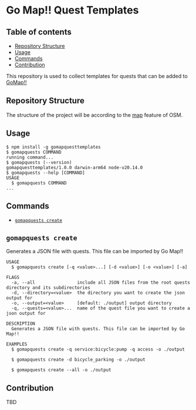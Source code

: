 # Go Map!! Quest Templates

## Table of contents

- [Repository Structure](#repository-structure)
- [Usage](#usage)
- [Commands](#commands)
- [Contribution](#contribution)

This repository is used to collect templates for quests that can be added to [GoMap!!][1]

## Repository Structure

The structure of the project will be according to the [map][2] feature of OSM.

## Usage

<!-- usage -->
```sh-session
$ npm install -g gomapquesttemplates
$ gomapquests COMMAND
running command...
$ gomapquests (--version)
gomapquesttemplates/1.0.0 darwin-arm64 node-v20.14.0
$ gomapquests --help [COMMAND]
USAGE
  $ gomapquests COMMAND
...
```
<!-- usagestop -->

## Commands

<!-- commands -->
* [`gomapquests create`](#gomapquests-create)

## `gomapquests create`

Generates a JSON file with quests. This file can be imported by Go Map!!

```
USAGE
  $ gomapquests create [-q <value>...] [-d <value>] [-o <value>] [-a]

FLAGS
  -a, --all                include all JSON files from the root quests directory and its subdirectories
  -d, --directory=<value>  the directory you want to create the json output for
  -o, --output=<value>     [default: ./output] output directory
  -q, --quests=<value>...  name of the quest file you want to create a json output for

DESCRIPTION
  Generates a JSON file with quests. This file can be imported by Go Map!!

EXAMPLES
  $ gomapquests create -q service:bicycle:pump -q access -o ./output

  $ gomapquests create -d bicycle_parking -o ./output

  $ gomapquests create --all -o ./output
```
<!-- commandsstop -->

## Contribution

TBD

[1]: https://github.com/bryceco/GoMap
[2]: https://wiki.openstreetmap.org/wiki/Map_features
